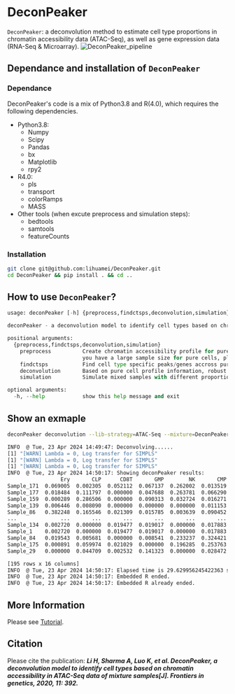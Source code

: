 DeconPeaker
===================================================

`DeconPeaker`: a deconvolution method to estimate cell type proportions in chromatin accessibility data (ATAC-Seq), as well as gene expression data (RNA-Seq & Microarray).
![DeconPeaker\_pipeline](pipeline.png)

Dependance and installation of `DeconPeaker`
---------------------
### Dependance

DeconPeaker's code is a mix of Python3.8 and R(4.0), which requires the following dependencies.
* Python3.8:
	* Numpy
	* Scipy
	* Pandas
	* bx
	* Matplotlib
	* rpy2
* R4.0:
	* pls
	* transport
	* colorRamps
	* MASS
* Other tools (when excute preprocess and simulation steps):
	* bedtools
	* samtools
	* featureCounts

### Installation

```bash
git clone git@github.com:lihuamei/DeconPeaker.git
cd DeconPeaker && pip install . && cd ..

```

How to use `DeconPeaker`?
--------------------------

```python
usage: deconPeaker [-h] {preprocess,findctsps,deconvolution,simulation} ...

deconPeaker - a deconvolution model to identify cell types based on chromatin accessibility in ATAC-Seq data of mixture samples.

positional arguments:
  {preprocess,findctsps,deconvolution,simulation}
    preprocess          Create chromatin accessibility profile for pure samples, this step is the basis for subsequent specific cell type identification and mixture deconvolution. Note: This step only support Linux system, and if
                        you have a large sample size for pure cells, please ensure enough sufficient memory and hard storage space for program to run normally.
    findctsps           Find cell type specific peaks/genes accross pure samples, different pure cell samples require replicates as input.
    deconvolution       Based on pure cell profile information, robust regression deconvolution strategy was used to estimate the proportion of possible cell types in the mixed samples.
    simulation          Simulate mixed samples with different proportions of cells. [Note] The method is proportional random sampling of reads from different cell types of BAM/BED files.

optional arguments:
  -h, --help            show this help message and exit

```

Show an exmaple
------------------------------------------

```bash
deconPeaker deconvolution --lib-strategy=ATAC-Seq --mixture=DeconPeaker/test/examples/ATAC-Seq/GSE74912_Corces_MR_synthetic_mixture_counts_data.xls --pure=DeconPeaker/test/examples/ATAC-Seq/GSE74912_Corces_MR_pure_readcounts_signature_matrix.xls --format=TABLE --pvalue=FALSE --outdir=DeconPeaker/results/GSE74912_Corces_MR

INFO  @ Tue, 23 Apr 2024 14:49:47: Deconvolving......
[1] "[WARN] Lambda = 0, Log transfer for SIMPLS"
[1] "[WARN] Lambda = 0, Log transfer for SIMPLS"
[1] "[WARN] Lambda = 0, Log transfer for SIMPLS"
INFO  @ Tue, 23 Apr 2024 14:50:17: Showing deconPeaker results:
                 Ery       CLP      CD8T       GMP        NK       CMP      CD4T         B       MEP       MPP      LMPP       HSC      MONO  Rsquared     RMSEP  P.value
Sample_171  0.069005  0.002305  0.052112  0.067137  0.262002  0.013519  0.286919  0.080115  0.049956  0.000000  0.047004  0.065608  0.004319  0.866373  0.365072   9999.0
Sample_177  0.018484  0.111797  0.000000  0.047688  0.263781  0.066290  0.007585  0.049847  0.056509  0.041708  0.218438  0.074697  0.043177  0.928823  0.266408   9999.0
Sample_159  0.000289  0.286506  0.000000  0.090313  0.032724  0.016271  0.245973  0.071600  0.000000  0.191758  0.014806  0.046406  0.003353  0.964885  0.187197   9999.0
Sample_139  0.006446  0.008090  0.000000  0.000000  0.000000  0.011153  0.909165  0.000000  0.006506  0.000000  0.022982  0.029292  0.006367  0.898426  0.318128   9999.0
Sample_86   0.382248  0.165546  0.021309  0.015785  0.003639  0.090452  0.240281  0.024951  0.025254  0.022799  0.000000  0.007111  0.000624  0.952080  0.218717   9999.0
...              ...       ...       ...       ...       ...       ...       ...       ...       ...       ...       ...       ...       ...       ...       ...      ...
Sample_134  0.002720  0.000000  0.019477  0.019017  0.000000  0.017883  0.000000  0.000000  0.000000  0.082663  0.012248  0.834613  0.011378  0.901643  0.313398   9999.0
Sample_1    0.002720  0.000000  0.019477  0.019017  0.000000  0.017883  0.000000  0.000000  0.000000  0.082663  0.012248  0.834613  0.011378  0.901719  0.313285   9999.0
Sample_84   0.019543  0.005681  0.000000  0.008541  0.233237  0.324421  0.211760  0.000000  0.030085  0.000000  0.124828  0.041904  0.000000  0.911399  0.297173   9999.0
Sample_175  0.000891  0.059974  0.021029  0.000000  0.196285  0.253763  0.208002  0.000000  0.004527  0.064388  0.047768  0.136915  0.006459  0.908695  0.301642   9999.0
Sample_29   0.000000  0.044709  0.002532  0.141323  0.000000  0.028472  0.000000  0.000000  0.000000  0.000000  0.674772  0.064291  0.043901  0.980558  0.139116   9999.0

[195 rows x 16 columns]
INFO  @ Tue, 23 Apr 2024 14:50:17: Elapsed time is 29.629956245422363 seconds
INFO  @ Tue, 23 Apr 2024 14:50:17: Embedded R ended.
INFO  @ Tue, 23 Apr 2024 14:50:17: Embedded R already ended.
```
More Information
--------------------
Please see [Tutorial](https://lihuamei.github.io//DeconPeaker/test/DeconPeak_demo.html).

Citation
---------------------
Please cite the publication: ***Li H, Sharma A, Luo K, et al. DeconPeaker, a deconvolution model to identify cell types based on chromatin accessibility in ATAC-Seq data of mixture samples[J]. Frontiers in genetics, 2020, 11: 392.***<br>
